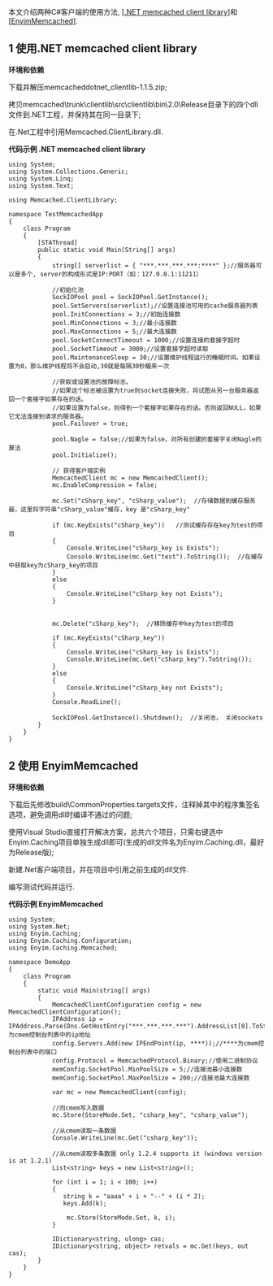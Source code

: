 本文介绍两种C#客户端的使用方法, [[.NET memcached client library](http://sourceforge.net/projects/memcacheddotnet/)]和[[EnyimMemcached](https://github.com/enyim/EnyimMemcached)].

## 1 使用.NET memcached client library

**环境和依赖**

下载并解压memcacheddotnet_clientlib-1.1.5.zip;

拷贝memcached\trunk\clientlib\src\clientlib\bin\2.0\Release目录下的四个dll文件到.NET工程，并保持其在同一目录下;

在.Net工程中引用Memcached.ClientLibrary.dll.

**代码示例 .NET memcached client library**


```
using System;
using System.Collections.Generic;
using System.Linq;
using System.Text;

using Memcached.ClientLibrary;

namespace TestMemcachedApp
{
    class Program
    {
        [STAThread]
        public static void Main(String[] args)
        {
            string[] serverlist = { "***.***.***.***:****" };//服务器可以是多个, server的构成形式是IP:PORT（如：127.0.0.1:11211）  

            //初始化池  
            SockIOPool pool = SockIOPool.GetInstance();
            pool.SetServers(serverlist);//设置连接池可用的cache服务器列表
            pool.InitConnections = 3;//初始连接数  
            pool.MinConnections = 3;//最小连接数  
            pool.MaxConnections = 5;//最大连接数  
            pool.SocketConnectTimeout = 1000;//设置连接的套接字超时  
            pool.SocketTimeout = 3000;//设置套接字超时读取  
            pool.MaintenanceSleep = 30;//设置维护线程运行的睡眠时间。如果设置为0，那么维护线程将不会启动,30就是每隔30秒醒来一次  

            //获取或设置池的故障标志。  
            //如果这个标志被设置为true则socket连接失败，将试图从另一台服务器返回一个套接字如果存在的话。  
            //如果设置为false，则得到一个套接字如果存在的话。否则返回NULL，如果它无法连接到请求的服务器。  
            pool.Failover = true;

            pool.Nagle = false;//如果为false，对所有创建的套接字关闭Nagle的算法  
            pool.Initialize();

            // 获得客户端实例  
            MemcachedClient mc = new MemcachedClient();
            mc.EnableCompression = false;

            mc.Set("cSharp_key", "cSharp_value");  //存储数据到缓存服务器，这里将字符串"cSharp_value"缓存，key 是"cSharp_key"  

            if (mc.KeyExists("cSharp_key"))   //测试缓存存在key为test的项目  
            {
                Console.WriteLine("cSharp_key is Exists");
                Console.WriteLine(mc.Get("test").ToString());  //在缓存中获取key为cSharp_key的项目  
            }
            else
            {
                Console.WriteLine("cSharp_key not Exists");
            }


            mc.Delete("cSharp_key");  //移除缓存中key为test的项目  

            if (mc.KeyExists("cSharp_key"))
            {
                Console.WriteLine("cSharp_key is Exists");
                Console.WriteLine(mc.Get("cSharp_key").ToString());
            }
            else
            {
                Console.WriteLine("cSharp_key not Exists");
            }
            Console.ReadLine();

            SockIOPool.GetInstance().Shutdown();  //关闭池， 关闭sockets  
        }
    }
}
```

## 2 使用 EnyimMemcached

**环境和依赖**

下载后先修改build\CommonProperties.targets文件，注释掉其中的程序集签名选项，避免调用dll时编译不通过的问题;

使用Visual Studio直接打开解决方案，总共六个项目，只需右键选中Enyim.Caching项目单独生成dll即可(生成的dll文件名为Enyim.Caching.dll，最好为Release版);

新建.Net客户端项目，并在项目中引用之前生成的dll文件.

编写测试代码并运行.

**代码示例 EnyimMemcached**

```
using System;
using System.Net;
using Enyim.Caching;
using Enyim.Caching.Configuration;
using Enyim.Caching.Memcached;

namespace DemoApp
{
    class Program
    {
        static void Main(string[] args)
        {
            MemcachedClientConfiguration config = new MemcachedClientConfiguration();
            IPAddress ip = IPAddress.Parse(Dns.GetHostEntry("***.***.***.***").AddressList[0].ToString());//***.***.***.***为cmem控制台列表中的ip地址
            config.Servers.Add(new IPEndPoint(ip, ****));//****为cmem控制台列表中的端口
            config.Protocol = MemcachedProtocol.Binary;//使用二进制协议
            memConfig.SocketPool.MinPoolSize = 5;//连接池最小连接数
            memConfig.SocketPool.MaxPoolSize = 200;//连接池最大连接数

            var mc = new MemcachedClient(config);

            //向cmem写入数据
            mc.Store(StoreMode.Set, "csharp_key", "csharp_value");

            //从cmem读取一条数据
            Console.WriteLine(mc.Get("csharp_key"));

            //从cmem读取多条数据 only 1.2.4 supports it (windows version is at 1.2.1)
            List<string> keys = new List<string>();

            for (int i = 1; i < 100; i++)
            {
               string k = "aaaa" + i + "--" + (i * 2);
               keys.Add(k);

                mc.Store(StoreMode.Set, k, i);
            }

            IDictionary<string, ulong> cas;
            IDictionary<string, object> retvals = mc.Get(keys, out cas);
        }
    }
}
```